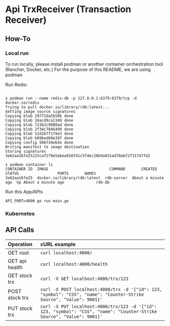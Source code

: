 # Api TrxReceiver (Transaction Receiver)

## How-To

### Local run

To run locally, please install podman or another container orchestration tool (Rancher, Docker, etc.)
For the purpose of this README, we are using podman

Run Redis:
```shell

❯ podman run --name redis-db -p 127.0.0.1:6379:6379/tcp -d docker.io/redis
Trying to pull docker.io/library/rdb:latest...
Getting image source signatures
Copying blob 29771da5b50b done  
Copying blob 16acd9ca1349 done  
Copying blob 723b2c9888ad done  
Copying blob 2f34c7846499 done  
Copying blob 52d2b7f179e3 done  
Copying blob 689bed60e397 done  
Copying config 506734eb5e done  
Writing manifest to image destination
Storing signatures
3e62aa16fe25225caf279e5abee810f41c5fdec28b9a831ad70abf2f31747fd2

❯ podman container ls
CONTAINER ID  IMAGE                           COMMAND       CREATED             STATUS                 PORTS       NAMES
3e62aa16fe25  docker.io/library/rdb:latest  rdb-server  About a minute ago  Up About a minute ago              rdb-db

```

Run this App/APIs
```shell
API_PORT=4000 go run main.go
```

### Kubernetes

## API Calls

| Operation      | cURL example                                                                                                           |
|:---------------|:-----------------------------------------------------------------------------------------------------------------------|
| GET root       | `curl localhost:4000/`                                                                                                 |
| GET api health | `curl localhost:4000/health`                                                                                           |
| GET stock trx  | `curl -X GET localhost:4000/trx/123`                                                                                   |
| POST stock trx | `curl -X POST localhost:4000/trx -d '{"id": 123, "symbol": "CSS", "name": "Counter-Strike Source", "Value": 9001}'`    |
| PUT stock trx  | `curl -X PUT localhost:4000/trx/123 -d '{"id": 123, "symbol": "CSS", "name": "Counter-Strike Source", "Value": 9001}'` |
